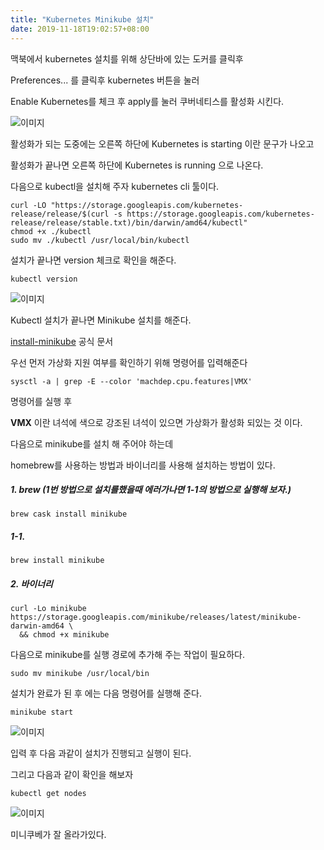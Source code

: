 ```yaml
---
title: "Kubernetes Minikube 설치"
date: 2019-11-18T19:02:57+08:00
---
```


맥북에서 kubernetes 설치를 위해 상단바에 있는 도커를 클릭후

Preferences... 를 클릭후 kubernetes 버튼을 눌러

Enable Kubernetes를 체크 후 apply를 눌러 쿠버네티스를 활성화 시킨다.

![이미지](/images/kube-install/kubernetes-install.png)

활성화가 되는 도중에는 오른쪽 하단에 Kubernetes is starting 이란 문구가 나오고

활성화가 끝나면 오른쪽 하단에 Kubernetes is running 으로 나온다.

다음으로 kubectl을 설치해 주자 kubernetes cli 툴이다.

```
curl -LO "https://storage.googleapis.com/kubernetes-release/release/$(curl -s https://storage.googleapis.com/kubernetes-release/release/stable.txt)/bin/darwin/amd64/kubectl"
chmod +x ./kubectl
sudo mv ./kubectl /usr/local/bin/kubectl
```

설치가 끝나면 version 체크로 확인을 해준다.

```
kubectl version
```
![이미지](/images/kube-install/kubernetes-install-4.png)


Kubectl 설치가 끝나면 Minikube 설치를 해준다.

[install-minikube](https://kubernetes.io/ko/docs/tasks/tools/install-minikube/) 공식 문서

우선 먼저 가상화 지원 여부를 확인하기 위해 명령어를 입력해준다

```
sysctl -a | grep -E --color 'machdep.cpu.features|VMX' 
```
명령어를 실행 후 

**VMX** 이란 녀석에 색으로 강조된 녀석이 있으면 가상화가 활성화 되있는 것 이다.

다음으로 minikube를 설치 해 주어야 하는데

homebrew를 사용하는 방법과 바이너리를 사용해 설치하는 방법이 있다.

##### 1. brew (1번 방법으로 설치를했을때 에러가나면 1-1의 방법으로 실행해 보자.)
```
brew cask install minikube
```

##### 1-1.
```
brew install minikube
```

##### 2. 바이너리
```
curl -Lo minikube https://storage.googleapis.com/minikube/releases/latest/minikube-darwin-amd64 \
  && chmod +x minikube
```

다음으로 minikube를 실행 경로에 추가해 주는 작업이 필요하다.

```
sudo mv minikube /usr/local/bin
```

설치가 완료가 된 후 에는 다음 명령어를 실행해 준다.

```
minikube start
```

![이미지](/images/kube-install/kubernetes-install-2.png)

입력 후 다음 과같이 설치가 진행되고 실행이 된다.

그리고 다음과 같이 확인을 해보자

```
kubectl get nodes
```
![이미지](/images/kube-install/kubernetes-install-3.png)

미니쿠베가 잘 올라가있다.

